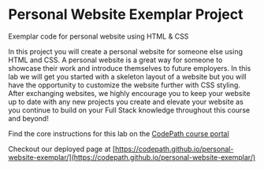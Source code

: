 # Personal Website Exemplar Project
Exemplar code for personal website using HTML &amp; CSS

In this project you will create a personal website for someone else using HTML and CSS. A personal website is a great way for someone to showcase their work and introduce themselves to future employers. In this lab we will get you started with a skeleton layout of a website but you will have the opportunity to customize the website further with CSS styling. After exchanging websites, we highly encourage you to keep your website up to date with any new projects you create and elevate your website as you continue to build on your Full Stack knowledge throughout this course and beyond!

Find the core instructions for this lab on the [CodePath course portal](https://courses.codepath.org/courses/summer_internship_for_tech_excellence/unit/1#!lab)

Checkout our deployed page at [https://codepath.github.io/personal-website-exemplar/](https://codepath.github.io/personal-website-exemplar/)
